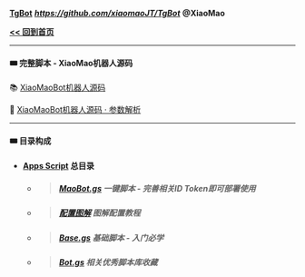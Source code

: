 **[TgBot](https://github.com/xiaomaoJT/TgBot)**   ***https://github.com/xiaomaoJT/TgBot***  **@XiaoMao**

**[<< 回到首页](https://github.com/xiaomaoJT/TgBot)** 



------------

#### 🎟 完整脚本 - XiaoMao机器人源码
📚 [XiaoMaoBot机器人源码](https://raw.githubusercontent.com/xiaomaoJT/TgBot/main/Apps%20Script/MaoBot.gs/maoBot.gs)

🌲 [XiaoMaoBot机器人源码 · 参数解析](https://github.com/xiaomaoJT/TgBot/tree/main/Apps%20Script/MaoBot.gs)



------------

#### 🎟 目录构成
+ #### [Apps Script](https://github.com/xiaomaoJT/TgBot/tree/main/Apps%20Script) **总目录**
    * > ##### [MaoBot.gs](https://github.com/xiaomaoJT/TgBot/tree/main/Apps%20Script/MaoBot.gs) **一键脚本 - 完善相关ID Token即可部署使用**
    * > ##### [配置图解](https://github.com/xiaomaoJT/TgBot/tree/main/Apps%20Script/配置图解) **图解配置教程**
    * > ##### [Base.gs](https://github.com/xiaomaoJT/TgBot/tree/main/Apps%20Script/Base.gs) **基础脚本 - 入门必学**
    * > ##### [Bot.gs](https://github.com/xiaomaoJT/TgBot/tree/main/Apps%20Script/Bot.gs) **相关优秀脚本库收藏**
